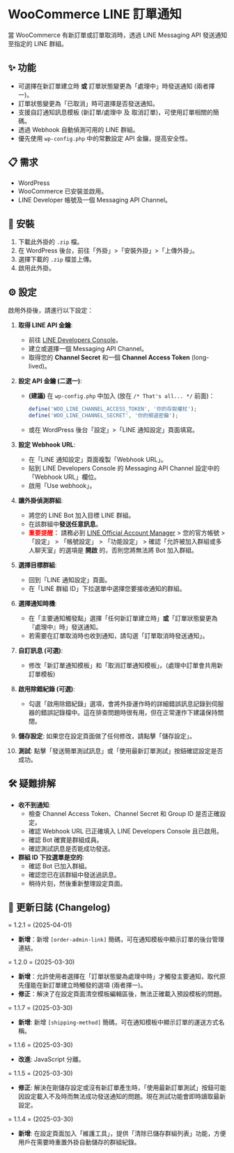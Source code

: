 # WooCommerce LINE 訂單通知

當 WooCommerce 有新訂單或訂單取消時，透過 LINE Messaging API 發送通知至指定的 LINE 群組。

## ✨ 功能

*   可選擇在新訂單建立時 **或** 訂單狀態變更為「處理中」時發送通知 (兩者擇一)。
*   訂單狀態變更為「已取消」時可選擇是否發送通知。
*   支援自訂通知訊息模板 (新訂單/處理中 及 取消訂單)，可使用訂單相關的簡碼。
*   透過 Webhook 自動偵測可用的 LINE 群組。
*   優先使用 `wp-config.php` 中的常數設定 API 金鑰，提高安全性。

## 📋 需求

*   WordPress
*   WooCommerce 已安裝並啟用。
*   LINE Developer 帳號及一個 Messaging API Channel。

## 🚀 安裝

1.  下載此外掛的 `.zip` 檔。
2.  在 WordPress 後台，前往「外掛」>「安裝外掛」>「上傳外掛」。
3.  選擇下載的 `.zip` 檔並上傳。
4.  啟用此外掛。

## ⚙️ 設定

啟用外掛後，請進行以下設定：

1.  **取得 LINE API 金鑰**:
    *   前往 [LINE Developers Console](https://developers.line.biz/console/)。
    *   建立或選擇一個 Messaging API Channel。
    *   取得您的 **Channel Secret** 和一個 **Channel Access Token** (long-lived)。

2.  **設定 API 金鑰 (二選一)**:
    *   **(建議)** 在 `wp-config.php` 中加入 (放在 `/* That's all... */` 前面)：
        ```php
        define('WOO_LINE_CHANNEL_ACCESS_TOKEN', '你的存取權杖');
        define('WOO_LINE_CHANNEL_SECRET', '你的頻道密鑰');
        ```
    *   或在 WordPress 後台「設定」>「LINE 通知設定」頁面填寫。

3.  **設定 Webhook URL**:
    *   在「LINE 通知設定」頁面複製「Webhook URL」。
    *   貼到 LINE Developers Console 的 Messaging API Channel 設定中的「Webhook URL」欄位。
    *   啟用「Use webhook」。

4.  **讓外掛偵測群組**:
    *   將您的 LINE Bot 加入目標 LINE 群組。
    *   在該群組中**發送任意訊息**。
    *   <span style="color:red;">**重要提醒：**</span> 請務必到 [LINE Official Account Manager](https://manager.line.biz/) > 您的官方帳號 > 「設定」 > 「帳號設定」 > 「功能設定」 > 確認「允許被加入群組或多人聊天室」的選項是 **開啟** 的，否則您將無法將 Bot 加入群組。

5.  **選擇目標群組**:
    *   回到「LINE 通知設定」頁面。
    *   在「LINE 群組 ID」下拉選單中選擇您要接收通知的群組。

6.  **選擇通知時機**:
    *   在「主要通知觸發點」選擇「任何新訂單建立時」**或**「訂單狀態變更為『處理中』時」發送通知。
    *   若需要在訂單取消時也收到通知，請勾選「訂單取消時發送通知」。

7.  **自訂訊息 (可選)**:
    *   修改「新訂單通知模板」和「取消訂單通知模板」。(處理中訂單會共用新訂單模板)

8.  **啟用除錯紀錄 (可選)**:
    *   勾選「啟用除錯紀錄」選項，會將外掛運作時的詳細錯誤訊息記錄到伺服器的錯誤記錄檔中。這在排查問題時很有用，但在正常運作下建議保持關閉。

9.  **儲存設定**: 如果您在設定頁面做了任何修改，請點擊「儲存設定」。

10. **測試**: 點擊「發送簡單測試訊息」或「使用最新訂單測試」按鈕確認設定是否成功。

## 🛠️ 疑難排解

*   **收不到通知**:
    *   檢查 Channel Access Token、Channel Secret 和 Group ID 是否正確設定。
    *   確認 Webhook URL 已正確填入 LINE Developers Console 且已啟用。
    *   確認 Bot 確實是群組成員。
    *   確認測試訊息是否能成功發送。
*   **群組 ID 下拉選單是空的**:
    *   確認 Bot 已加入群組。
    *   確認您已在該群組中發送過訊息。
    *   稍待片刻，然後重新整理設定頁面。

## 📜 更新日誌 (Changelog)

= 1.2.1 = (2025-04-01)
*   **新增**：新增 `[order-admin-link]` 簡碼，可在通知模板中顯示訂單的後台管理連結。

= 1.2.0 = (2025-03-30)
*   **新增**：允許使用者選擇在「訂單狀態變為處理中時」才觸發主要通知，取代原先僅能在新訂單建立時觸發的選項 (兩者擇一)。
*   **修正**：解決了在設定頁面清空模板編輯區後，無法正確載入預設模板的問題。

= 1.1.7 = (2025-03-30)
*   **新增**: 新增 `[shipping-method]` 簡碼，可在通知模板中顯示訂單的運送方式名稱。

= 1.1.6 = (2025-03-30)
*   **改進**: JavaScript 分離。

= 1.1.5 = (2025-03-30)
*   **修正**: 解決在剛儲存設定或沒有新訂單產生時，「使用最新訂單測試」按鈕可能因設定載入不及時而無法成功發送通知的問題。現在測試功能會即時讀取最新設定。

= 1.1.4 = (2025-03-30)
*   **新增**: 在設定頁面加入「維護工具」，提供「清除已儲存群組列表」功能，方便用戶在需要時重置外掛自動儲存的群組紀錄。 